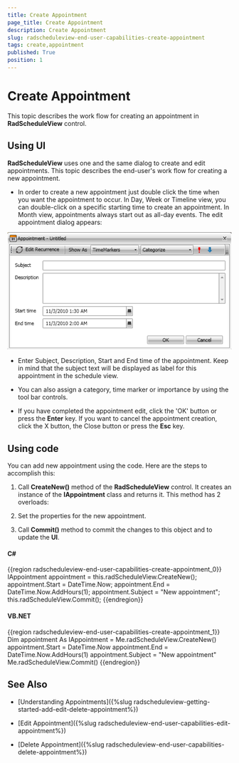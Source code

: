 ```yaml
---
title: Create Appointment
page_title: Create Appointment
description: Create Appointment
slug: radscheduleview-end-user-capabilities-create-appointment
tags: create,appointment
published: True
position: 1
---
```


# Create Appointment

This topic describes the work flow for creating an appointment in __RadScheduleView__ control.      

## Using UI

__RadScheduleView__ uses one and the same dialog to create and edit appointments. This topic describes the end-user's work flow for creating a new appointment.        

* In order to create a new appointment just double click the time when you want the appointment to occur. In Day, Week or Timeline view, you can double-click on a specific starting time to create an appointment. In Month view, appointments always start out as all-day events. The edit appointment dialog appears:

![RadScheduleView Create Appointment](images/radscheduleview_end_user_capabilities_create_appointment_01.png)

* Enter Subject, Description, Start and End time of the appointment. Keep in mind that the subject text will be displayed as label for this appointment in the schedule view.

* You can also assign a category, time marker or importance by using the tool bar controls.

* If you have completed the appointment edit, click the 'OK' button or press the __Enter__ key. If you want to cancel the appointment creation, click the X button, the Close button or press the __Esc__ key.

## Using code

You can add new appointment using the code. Here are the steps to accomplish this:

1. Call __CreateNew()__ method of the __RadScheduleView__ control. It creates an instance of the __IAppointment__ class and returns it. This method has 2 overloads:

1. Set the properties for the new appointment.

1. Call __Commit()__ method to commit the changes to this object and to update the __UI__.
          

#### __C#__

{{region radscheduleview-end-user-capabilities-create-appointment_0}}
	IAppointment appointment = this.radScheduleView.CreateNew();
	appointment.Start = DateTime.Now;
	appointment.End = DateTime.Now.AddHours(1);
	appointment.Subject = "New appointment";
	this.radScheduleView.Commit();
{{endregion}}

#### __VB.NET__

{{region radscheduleview-end-user-capabilities-create-appointment_1}}
	Dim appointment As IAppointment = Me.radScheduleView.CreateNew()
	appointment.Start = DateTime.Now
	appointment.End = DateTime.Now.AddHours(1)
	appointment.Subject = "New appointment"
	Me.radScheduleView.Commit()
{{endregion}}

## See Also

 * [Understanding Appointments]({%slug radscheduleview-getting-started-add-edit-delete-appointment%})

 * [Edit Appointment]({%slug radscheduleview-end-user-capabilities-edit-appointment%})

 * [Delete Appointment]({%slug radscheduleview-end-user-capabilities-delete-appointment%})
